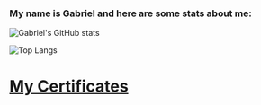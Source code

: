 ### My name is Gabriel and here are some stats about me:

![Gabriel's GitHub stats](https://github-readme-stats.vercel.app/api?username=GabrielGui13&show_icons=true&theme=radical)

![Top Langs](https://github-readme-stats.vercel.app/api/top-langs/?username=GabrielGui13&layout=compact&theme=radical)

# [My Certificates](https://github.com/GabrielGui13/Certificates)

